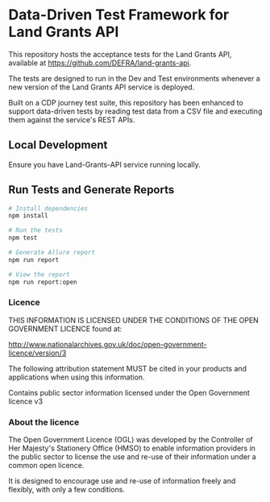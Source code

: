 # Data-Driven Test Framework for Land Grants API

This repository hosts the acceptance tests for the Land Grants API, available at https://github.com/DEFRA/land-grants-api.

The tests are designed to run in the Dev and Test environments whenever a new version of the Land Grants API service is deployed.

Built on a CDP journey test suite, this repository has been enhanced to support data-driven tests by reading test data from a CSV file and executing them against the service's REST APIs.

## Local Development

Ensure you have Land-Grants-API service running locally.

## Run Tests and Generate Reports

```bash
# Install dependencies
npm install

# Run the tests
npm test

# Generate Allure report
npm run report

# View the report
npm run report:open
```

### Licence
THIS INFORMATION IS LICENSED UNDER THE CONDITIONS OF THE OPEN GOVERNMENT LICENCE found at:

http://www.nationalarchives.gov.uk/doc/open-government-licence/version/3

The following attribution statement MUST be cited in your products and applications when using this information.

Contains public sector information licensed under the Open Government licence v3

### About the licence

The Open Government Licence (OGL) was developed by the Controller of Her Majesty's Stationery Office (HMSO) to enable information providers in the public sector to license the use and re-use of their information under a common open licence.

It is designed to encourage use and re-use of information freely and flexibly, with only a few conditions.
